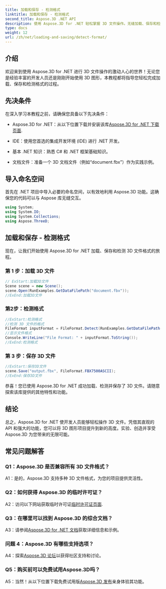 ```yaml
---
title: 加载和保存 - 检测格式
linktitle: 加载和保存 - 检测格式
second_title: Aspose.3D .NET API
description: 使用 Aspose.3D for .NET 轻松掌握 3D 文件操作。无缝加载、保存和检测格式。
type: docs
weight: 12
url: /zh/net/loading-and-saving/detect-format/
---
```

## 介绍

欢迎来到使用 Aspose.3D for .NET 进行 3D 文件操作的激动人心的世界！无论您是经验丰富的开发人员还是刚刚开始使用 3D 图形，本教程都将指导您轻松完成加载、保存和检测格式的过程。

## 先决条件

在深入学习本教程之前，请确保您具备以下先决条件：

-  Aspose.3D for .NET：从以下位置下载并安装该库[Aspose.3D for .NET 下载页面](https://releases.aspose.com/3d/net/).

- IDE：使用您首选的集成开发环境 (IDE) 进行 .NET 开发。

- 基本 .NET 知识：熟悉 C# 和 .NET 框架基础知识。

- 文档文件：准备一个 3D 文档文件（例如“document.fbx”）作为实践示例。

## 导入命名空间

首先在 .NET 项目中导入必要的命名空间，以有效地利用 Aspose.3D 功能。这确保您的代码可以与 Aspose 库无缝交互。

```csharp
using System;
using System.IO;
using System.Collections;
using Aspose.ThreeD;
```

## 加载和保存 - 检测格式

现在，让我们开始使用 Aspose.3D for .NET 加载、保存和检测 3D 文件格式的旅程。

### 第 1 步：加载 3D 文件

```csharp
// ExStart:加载3D文件
Scene scene = new Scene();
scene.Open(RunExamples.GetDataFilePath("document.fbx"));
//ExEnd:加载3D文件
```

### 第2步：检测格式

```csharp
//ExStart:检测格式
//检测 3D 文件的格式
FileFormat inputFormat = FileFormat.Detect(RunExamples.GetDataFilePath("document.fbx"));
//显示文件格式
Console.WriteLine("File Format: " + inputFormat.ToString());
//ExEnd:检测格式
```

### 第 3 步：保存 3D 文件

```csharp
//ExStart:保存3D文件
scene.Save("output.fbx", FileFormat.FBX7500ASCII);
//ExEnd:保存3D文件
```

恭喜！您已使用 Aspose.3D for .NET 成功加载、检测并保存了 3D 文件。请随意探索该库提供的其他特性和功能。

## 结论

总之，Aspose.3D for .NET 使开发人员能够轻松操作 3D 文件。凭借其直观的 API 和强大的功能，您可以将 3D 图形项目提升到新的高度。实验、创造并享受 Aspose.3D 为您带来的无限可能。

## 常见问题解答

### Q1：Aspose.3D 是否兼容所有 3D 文件格式？

A1：是的，Aspose.3D 支持多种 3D 文件格式，为您的项目提供灵活性。

### Q2：如何获得 Aspose.3D 的临时许可证？

 A2：访问以下网站获取临时许可证[临时许可证页面](https://purchase.aspose.com/temporary-license/).

### Q3：在哪里可以找到 Aspose.3D 的综合文档？

 A3：请参阅[Aspose.3D for .NET 文档](https://reference.aspose.com/3d/net/)获取详细信息和示例。

### 问题 4：Aspose.3D 有哪些支持选项？

A4：探索[Aspose.3D 论坛](https://forum.aspose.com/c/3d/18)以获得社区支持和讨论。

### Q5：购买前可以免费试用Aspose.3D吗？

A5：当然！从以下位置下载免费试用版[Aspose.3D 发布](https://releases.aspose.com/)亲身体验其功能。